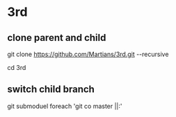 # 3rd

## clone parent and child
git clone https://github.com/Martians/3rd.git --recursive

cd 3rd

## switch child branch
git submoduel foreach 'git co master ||:'

